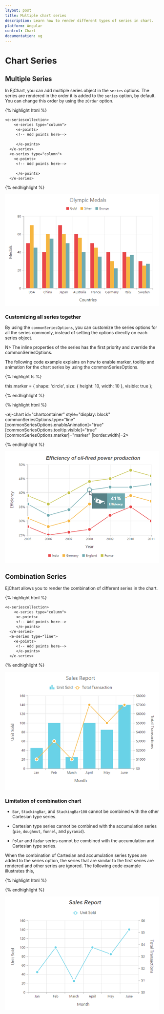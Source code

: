 ```yaml
---
layout: post
title: Multiple chart series
description: Learn how to render different types of series in chart.
platform: Angular
control: Chart
documentation: ug
---
```


# Chart Series

## Multiple Series

In EjChart, you can add multiple series object in the `series` options. The series are rendered in the order it is added to the `series` option, by default. You can change this order by using the `zOrder` option.  

{% highlight html %}

<ej-chart id="chartcontainer">

 <!-- Write series code here-->
    <e-seriescollection>
        <e-series type="column">
		 <e-points>
		 <!-- Add points here-->
		 
         </e-points>
	  </e-series>
	  <e-series type="column">
	    <e-points>
		 <!-- Add points here-->
		 
         </e-points>
	  </e-series>
   </e-seriescollection>
</ej-chart>

{% endhighlight %}

![](Chart-Series_images/Chart-Series_img1.png)


### Customizing all series together

By using the `commonSeriesOptions`, you can customize the series options for all the series commonly, instead of setting the options directly on each series object. 

N> The inline properties of the series has the first priority and override the commonSeriesOptions.

The following code example explains on how to enable marker, tooltip and animation for the chart series by using the commonSeriesOptions.

{% highlight ts %}

this.marker = {
    shape: 'circle',
    size:
    {
        height: 10, width: 10
    },
    visible: true
};

{% endhighlight %}

{% highlight html %}

<ej-chart id="chartcontainer" style="display: block" commonSeriesOptions.type="line" [commonSeriesOptions.enableAnimation]="true" [commonSeriesOptions.tooltip.visible]="true" [commonSeriesOptions.marker]="marker" [border.width]=2>              
      <e-seriescollection>
          <!-- Write series code here-->
      </e-seriescollection>
</ej-chart>

{% endhighlight %} 

![](Chart-Series_images/Chart-Series_img2.png)


## Combination Series

EjChart allows you to render the combination of different series in the chart. 

{% highlight html %}

<ej-chart id="chartcontainer">

 <!-- Write series code here-->
    <e-seriescollection>
        <e-series type="column">
		 <e-points>
		 <!-- Add points here-->
         </e-points>
	  </e-series>
	  <e-series type="line">
	    <e-points>
		 <!-- Add points here-->
         </e-points>
	  </e-series>
   </e-seriescollection>
</ej-chart>


{% endhighlight %}

![](Chart-Series_images/Chart-Series_img3.png)


### Limitation of combination chart

* `Bar`, `StackingBar`, and `StackingBar100` cannot be combined with the other Cartesian type series.

* Cartesian type series cannot be combined with the accumulation series (`pie`, `doughnut`, `funnel`, and `pyramid`).

* `Polar` and `Radar` series cannot be combined with the accumulation and Cartesian type series.

When the combination of Cartesian and accumulation series types are added to the series option, the series that are similar to the first series are rendered and other series are ignored. The following code example illustrates this,  


{% highlight html %}

<ej-chart id="chartcontainer">
    <e-seriescollection>
      <!--Add line series-->
        <e-series type="line">
		 <e-points>
		 <!-- Add points here-->		 
         </e-points>
	  </e-series>
      <!--Add pie series-->
	  <e-series type="pie">
	     <e-points>
		 <!-- Add points here-->
         </e-points>
	  </e-series>
   </e-seriescollection>
</ej-chart>

{% endhighlight %}

![](Chart-Series_images/Chart-Series_img4.png)

